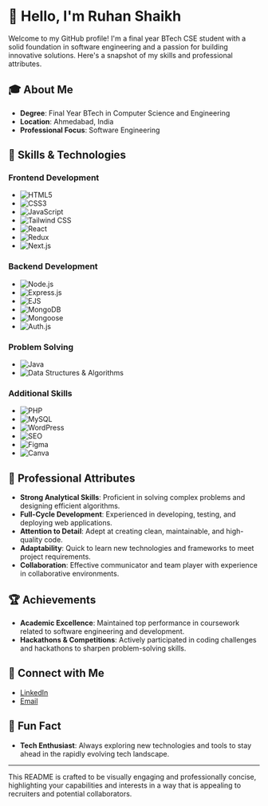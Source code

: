 # 👋 Hello, I'm Ruhan Shaikh

Welcome to my GitHub profile! I'm a final year BTech CSE student with a solid foundation in software engineering and a passion for building innovative solutions. Here's a snapshot of my skills and professional attributes.

## 🎓 About Me

- **Degree**: Final Year BTech in Computer Science and Engineering
- **Location**: Ahmedabad, India
- **Professional Focus**: Software Engineering

## 🚀 Skills & Technologies

### Frontend Development
- ![HTML5](https://img.shields.io/badge/HTML5-%23E34F26?style=flat&logo=html5&logoColor=white)
- ![CSS3](https://img.shields.io/badge/CSS3-%231572B6?style=flat&logo=css3&logoColor=white)
- ![JavaScript](https://img.shields.io/badge/JavaScript-%23F7DF1E?style=flat&logo=javascript&logoColor=black)
- ![Tailwind CSS](https://img.shields.io/badge/Tailwind%20CSS-%2347A248?style=flat&logo=tailwind-css&logoColor=white)
- ![React](https://img.shields.io/badge/React-%2361DAFB?style=flat&logo=react&logoColor=black)
- ![Redux](https://img.shields.io/badge/Redux-%23764ABC?style=flat&logo=redux&logoColor=white)
- ![Next.js](https://img.shields.io/badge/Next.js-%23000000?style=flat&logo=next.js&logoColor=white)

### Backend Development
- ![Node.js](https://img.shields.io/badge/Node.js-%23339933?style=flat&logo=node.js&logoColor=white)
- ![Express.js](https://img.shields.io/badge/Express.js-%23000000?style=flat&logo=express&logoColor=white)
- ![EJS](https://img.shields.io/badge/EJS-%234F5B93?style=flat&logo=ejs&logoColor=white)
- ![MongoDB](https://img.shields.io/badge/MongoDB-%2347A248?style=flat&logo=mongodb&logoColor=white)
- ![Mongoose](https://img.shields.io/badge/Mongoose-%23880000?style=flat&logo=mongoose&logoColor=white)
- ![Auth.js](https://img.shields.io/badge/Auth.js-%230D6EFD?style=flat&logo=auth&logoColor=white)

### Problem Solving
- ![Java](https://img.shields.io/badge/Java-%23007396?style=flat&logo=java&logoColor=white)
- ![Data Structures & Algorithms](https://img.shields.io/badge/DSA-%234F5B93?style=flat&logo=python&logoColor=white)

### Additional Skills
- ![PHP](https://img.shields.io/badge/PHP-%23777BB4?style=flat&logo=php&logoColor=white)
- ![MySQL](https://img.shields.io/badge/MySQL-%234479A1?style=flat&logo=mysql&logoColor=white)
- ![WordPress](https://img.shields.io/badge/WordPress-%2321759B?style=flat&logo=wordpress&logoColor=white)
- ![SEO](https://img.shields.io/badge/SEO-%23000000?style=flat&logo=seo&logoColor=white)
- ![Figma](https://img.shields.io/badge/Figma-%F24E1E?style=flat&logo=figma&logoColor=white)
- ![Canva](https://img.shields.io/badge/Canva-%2300C4CC?style=flat&logo=canva&logoColor=white)

## 🌟 Professional Attributes

- **Strong Analytical Skills**: Proficient in solving complex problems and designing efficient algorithms.
- **Full-Cycle Development**: Experienced in developing, testing, and deploying web applications.
- **Attention to Detail**: Adept at creating clean, maintainable, and high-quality code.
- **Adaptability**: Quick to learn new technologies and frameworks to meet project requirements.
- **Collaboration**: Effective communicator and team player with experience in collaborative environments.

## 🏆 Achievements

- **Academic Excellence**: Maintained top performance in coursework related to software engineering and development.
- **Hackathons & Competitions**: Actively participated in coding challenges and hackathons to sharpen problem-solving skills.

## 🔗 Connect with Me

- [LinkedIn](https://linkedin.com/in/ruhan-shaikh-50a558280)
- [Email](mailto:ruhan1192002@gmail.com)

## 🌟 Fun Fact

- **Tech Enthusiast**: Always exploring new technologies and tools to stay ahead in the rapidly evolving tech landscape.

---

This README is crafted to be visually engaging and professionally concise, highlighting your capabilities and interests in a way that is appealing to recruiters and potential collaborators.
